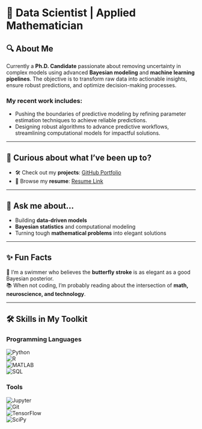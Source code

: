 # 🚀 Data Scientist | Applied Mathematician 

## 🔍 About Me  
Currently a **Ph.D. Candidate** passionate about removing uncertainty in complex models using advanced **Bayesian modeling** and **machine learning pipelines**. 
The objective is to transform raw data into actionable insights, ensure robust predictions, and optimize decision-making processes.  

### My recent work includes:  
- Pushing the boundaries of predictive modeling by refining parameter estimation techniques to achieve reliable predictions.
- Designing robust algorithms to advance predictive workflows, streamlining computational models for impactful solutions.

---

## 📂 Curious about what I’ve been up to?  
- 🛠️ Check out my **projects**: [GitHub Portfolio](https://github.com/yourusername)  
- 📄 Browse my **resume**: [Resume Link](https://github.com/yourusername/resume.pdf)  

---

## 💬 Ask me about...  
- Building **data-driven models**  
- **Bayesian statistics** and computational modeling  
- Turning tough **mathematical problems** into elegant solutions  

---

## ✨ Fun Facts  
🌊 I’m a swimmer who believes the **butterfly stroke** is as elegant as a good Bayesian posterior.  
📚 When not coding, I’m probably reading about the intersection of **math, neuroscience, and technology**.  

---

## 🛠️ Skills in My Toolkit  

### Programming Languages  
![Python](https://img.shields.io/badge/Python-3776AB?style=for-the-badge&logo=python&logoColor=white)  
![R](https://img.shields.io/badge/R-276DC3?style=for-the-badge&logo=r&logoColor=white)  
![MATLAB](https://img.shields.io/badge/MATLAB-0076A8?style=for-the-badge&logo=mathworks&logoColor=white)  
![SQL](https://img.shields.io/badge/SQL-4479A1?style=for-the-badge&logo=postgresql&logoColor=white)  

### Tools  
![Jupyter](https://img.shields.io/badge/Jupyter-F37626?style=for-the-badge&logo=jupyter&logoColor=white)  
![Git](https://img.shields.io/badge/Git-F05032?style=for-the-badge&logo=git&logoColor=white)  
![TensorFlow](https://img.shields.io/badge/TensorFlow-FF6F00?style=for-the-badge&logo=tensorflow&logoColor=white)  
![SciPy](https://img.shields.io/badge/SciPy-8CAAE6?style=for-the-badge&logo=scipy&logoColor=white)  
